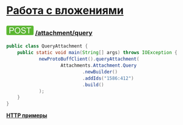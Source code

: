 [Работа с вложениями](../index.md)
==================================

### ![POST](../../../../img/post.png) [/attachment/query](../index.md)

```java
public class QueryAttachment {
    public static void main(String[] args) throws IOException {
            newProtoBuffClient().queryAttachment(
                    Attachments.Attachment.Query
                            .newBuilder()
                            .addIds("1586:412")
                            .build()
            );
    }
}
```

**[HTTP примеры](query.md)**